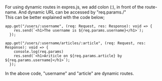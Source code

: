 For using dynamic routes in expres.js, we add colon (:), in front of the route-name. And dynamic URL can be accessed by "req.params./<dynamic-route-name/>"
<br> This can be better explained with the code below;

```
app.get("/users/:username", (req: Request, res: Response): void => {
    res.send(`<h1>The username is ${req.params.username}</h1>`);
  });

app.get("/users/:username/articles/:article", (req: Request, res: Response): void => {
    console.log(req.params)
    res.send(`<h1>Ariticle on ${req.params.article} by ${req.params.username}</h1>`);
  });
```

In the above code, "username" and "article" are dynamic routes.

